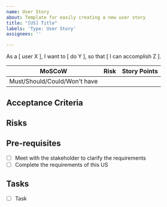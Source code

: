 ```yaml
---
name: User Story
about: Template for easily creating a new user story
title: "[US] Title"
labels: 'Type: User Story'
assignees: ''

---
```


As a [ user X ], I want to [ do Y ], so that [ I can accomplish Z ].

| MoSCoW      |  Risk               | Story Points  |
| ------------- |------------- | ------------- |
| Must/Should/Could/Won't have |                      |                    |

## Acceptance Criteria

## Risks

## Pre-requisites
- [ ] Meet with the stakeholder to clarify the requirements
- [ ] Complete the requirements of this US

## Tasks
- [ ] Task
